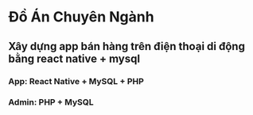 # Đồ Án Chuyên Ngành
## Xây dựng app bán hàng trên điện thoại di động bằng react native + mysql
### App: React Native + MySQL + PHP
### Admin: PHP + MySQL
